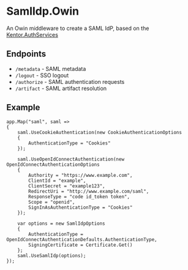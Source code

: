 # SamlIdp.Owin

An Owin middleware to create a SAML IdP, based on the [Kentor.AuthServices](https://github.com/KentorIT/authservices)

## Endpoints
* `/metadata` - SAML metadata
* `/logout` - SSO logout
* `/authorize` - SAML authentication requests
* `/artifact` - SAML artifact resolution

## Example
```
app.Map("saml", saml =>
{
    saml.UseCookieAuthentication(new CookieAuthenticationOptions
    {
        AuthenticationType = "Cookies"
    });

    saml.UseOpenIdConnectAuthentication(new OpenIdConnectAuthenticationOptions
    {
        Authority = "https://www.example.com",
        ClientId = "example",
        ClientSecret = "example123",
        RedirectUri = "http://www.example.com/saml",
        ResponseType = "code id_token token",
        Scope = "openid",
        SignInAsAuthenticationType = "Cookies"
    });

    var options = new SamlIdpOptions
    {
        AuthenticationType = OpenIdConnectAuthenticationDefaults.AuthenticationType,
        SigningCertificate = Certificate.Get()
    };
    saml.UseSamlIdp(options);
});
```
